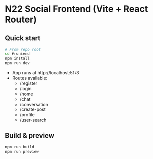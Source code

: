 # N22 Social Frontend (Vite + React Router)

## Quick start

```bash
# From repo root
cd Frontend
npm install
npm run dev
```

- App runs at http://localhost:5173
- Routes available:
  - /register
  - /login
  - /home
  - /chat
  - /conversation
  - /create-post
  - /profile
  - /user-search

## Build & preview

```bash
npm run build
npm run preview
```


